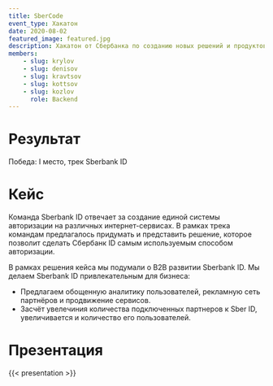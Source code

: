 ```yaml
---
title: SberCode
event_type: Хакатон
date: 2020-08-02
featured_image: featured.jpg
description: Хакатон от Сбербанка по созданию новых решений и продуктов в технологических направлениях — Sberbank ID, SberDevices, Sberbank Online и HR Sber.
members: 
    - slug: krylov
    - slug: denisov
    - slug: kravtsov
    - slug: kottsov
    - slug: kozlov
      role: Backend
---
```


# Результат

Победа: I место, трек Sberbank ID

# Кейс

Команда Sberbank ID отвечает за создание единой системы авторизации на различных интернет-сервисах. В рамках трека командам предлагалось придумать и представить решение, которое позволит сделать Сбербанк ID самым используемым способом авторизации.


В рамках решения кейса мы подумали о B2B развитии Sberbank ID. Мы делаем Sberbank ID привлекательным для бизнеса:  

- Предлагаем обощенную аналитику пользователей, рекламную сеть партнёров и продвижение сервисов.
- Засчёт увелечиния количества подключенных партнеров к Sber ID, увеличивается и количество его пользователей.


# Презентация

{{< presentation >}}